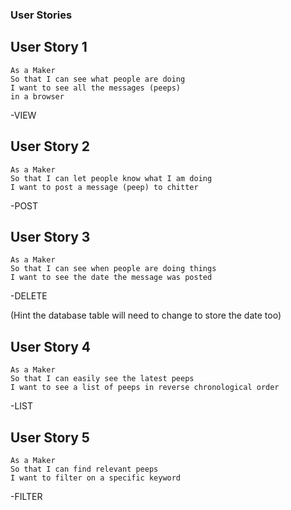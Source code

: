 ### User Stories

## User Story 1
```
As a Maker
So that I can see what people are doing
I want to see all the messages (peeps)
in a browser
```
-VIEW

## User Story 2
```
As a Maker
So that I can let people know what I am doing  
I want to post a message (peep) to chitter
```
-POST

## User Story 3
```
As a Maker
So that I can see when people are doing things
I want to see the date the message was posted
```
-DELETE

(Hint the database table will need to change to store the date too)

## User Story 4
```
As a Maker
So that I can easily see the latest peeps
I want to see a list of peeps in reverse chronological order
```
-LIST

## User Story 5
```
As a Maker
So that I can find relevant peeps
I want to filter on a specific keyword
```
-FILTER